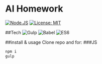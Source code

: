 # AI Homework
[![Node.JS](https://img.shields.io/badge/npm-%3E%3D4.0-brightgreen.svg)](https://nodejs.org)
[![License: MIT](https://img.shields.io/badge/License-MIT-yellow.svg)](https://opensource.org/licenses/MIT)



##Tech
![Gulp](https://raw.githubusercontent.com/gulpjs/artwork/master/gulp-2x.png)
![Babel](https://www.dzejes.cz/images/babel-d9f70b85777d74bc12be9dccf20a05a7.jpg)
![ES6](https://blog.codewithdan.com/wp-content/uploads/2016/04/es6-logo-300x300-270x250.png)


##install & usage
Clone repo and for:
###JS
```bash
npm i
gulp
```
